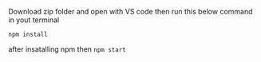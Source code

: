 Download zip folder and open with VS code then run this below command in yout terminal 

`npm install` 

after insatalling npm then `npm start` 

